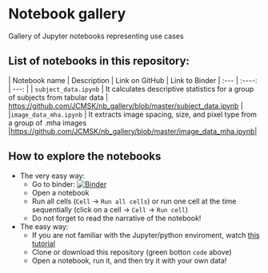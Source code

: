 # Notebook gallery


Gallery of Jupyter notebooks representing use cases

## List of notebooks in this repository: 

| Notebook name | Description | Link on GitHub | Link to Binder
| :---        |    :----:   |          ---: |
| `subject_data.ipynb`      | It calculates descriptive statistics for a group of subjects from tabular data | https://github.com/JCMSK/nb_gallery/blob/master/subject_data.ipynb |
|`image_data_mha.ipynb` | It extracts image spacing, size, and pixel type from a group of .mha images |https://github.com/JCMSK/nb_gallery/blob/master/image_data_mha.ipynb|


## How to explore the notebooks

- The very easy way: 
  - Go to binder: [![Binder](https://mybinder.org/badge_logo.svg)](https://mybinder.org/v2/gh/JCMSK/nb_gallery/master)
  - Open a notebook
  - Run all cells (`Cell` -> `Run all cells`) or run one cell at the time sequentially (click on a cell -> `Cell` -> `Run cell`)
  - Do not forget to read the narrative of the notebook!
- The easy way: 
  - If you are not familiar with the Jupyter/python enviroment, watch [this tutorial](https://www.youtube.com/playlist?list=PLj8QFvBykB7fGEH274TlqhToqGd_Qxt1H)
  - Clone or download this repository (green botton `code` above)
  - Open a notebook, run it, and then try it with your own data!


